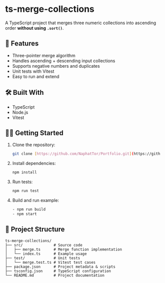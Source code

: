 # ts-merge-collections

A TypeScript project that merges three numeric collections into ascending order **without using `.sort()`**.

## 🚀 Features

- Three-pointer merge algorithm  
- Handles ascending + descending input collections  
- Supports negative numbers and duplicates  
- Unit tests with Vitest  
- Easy to run and extend  

## 🛠️ Built With

- TypeScript  
- Node.js  
- Vitest  

## 🏃‍♂️ Getting Started

1. Clone the repository:
   ```bash
   git clone [https://github.com/NaphatTor/Portfolio.git](https://github.com/NaphatTor/ts-merge-collections.git)
   ```

2. Install dependencies:
   ```bash
   npm install
   ```

3. Run tests:
   ```bash
   npm run test
   ```

4. Build and run example:
   ```bash
   - npm run build
   - npm start
   ```

## 📁 Project Structure

```
ts-merge-collections/
├── src/              # Source code
│   ├── merge.ts      # Merge function implementation
│   └── index.ts      # Example usage
├── test/             # Unit tests
│   └── merge.test.ts # Vitest test cases
├── package.json      # Project metadata & scripts
├── tsconfig.json     # TypeScript configuration
└── README.md         # Project documentation
```
